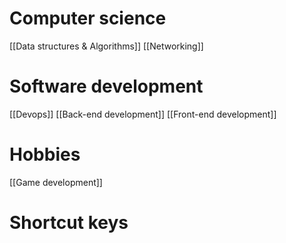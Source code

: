 # Computer science
[[Data structures & Algorithms]] 
[[Networking]]
# Software development
[[Devops]]
[[Back-end development]]
[[Front-end development]]

# Hobbies
[[Game development]]

# Shortcut keys

